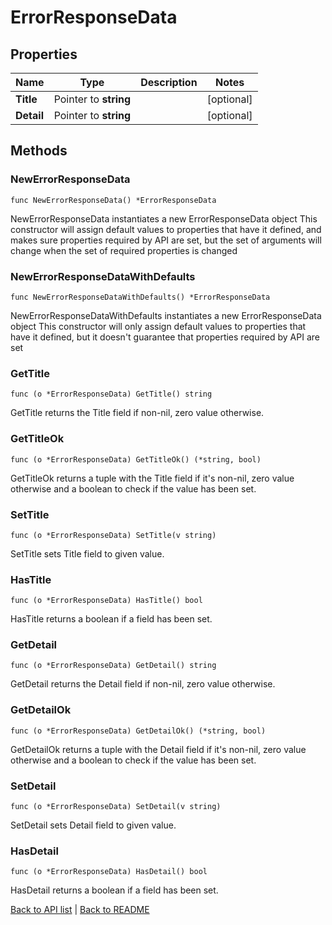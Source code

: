 # ErrorResponseData

## Properties

Name | Type | Description | Notes
------------ | ------------- | ------------- | -------------
**Title** | Pointer to **string** |  | [optional] 
**Detail** | Pointer to **string** |  | [optional] 

## Methods

### NewErrorResponseData

`func NewErrorResponseData() *ErrorResponseData`

NewErrorResponseData instantiates a new ErrorResponseData object
This constructor will assign default values to properties that have it defined,
and makes sure properties required by API are set, but the set of arguments
will change when the set of required properties is changed

### NewErrorResponseDataWithDefaults

`func NewErrorResponseDataWithDefaults() *ErrorResponseData`

NewErrorResponseDataWithDefaults instantiates a new ErrorResponseData object
This constructor will only assign default values to properties that have it defined,
but it doesn't guarantee that properties required by API are set

### GetTitle

`func (o *ErrorResponseData) GetTitle() string`

GetTitle returns the Title field if non-nil, zero value otherwise.

### GetTitleOk

`func (o *ErrorResponseData) GetTitleOk() (*string, bool)`

GetTitleOk returns a tuple with the Title field if it's non-nil, zero value otherwise
and a boolean to check if the value has been set.

### SetTitle

`func (o *ErrorResponseData) SetTitle(v string)`

SetTitle sets Title field to given value.

### HasTitle

`func (o *ErrorResponseData) HasTitle() bool`

HasTitle returns a boolean if a field has been set.

### GetDetail

`func (o *ErrorResponseData) GetDetail() string`

GetDetail returns the Detail field if non-nil, zero value otherwise.

### GetDetailOk

`func (o *ErrorResponseData) GetDetailOk() (*string, bool)`

GetDetailOk returns a tuple with the Detail field if it's non-nil, zero value otherwise
and a boolean to check if the value has been set.

### SetDetail

`func (o *ErrorResponseData) SetDetail(v string)`

SetDetail sets Detail field to given value.

### HasDetail

`func (o *ErrorResponseData) HasDetail() bool`

HasDetail returns a boolean if a field has been set.


[Back to API list](../README.md#documentation-for-api-endpoints) | [Back to README](../README.md)


